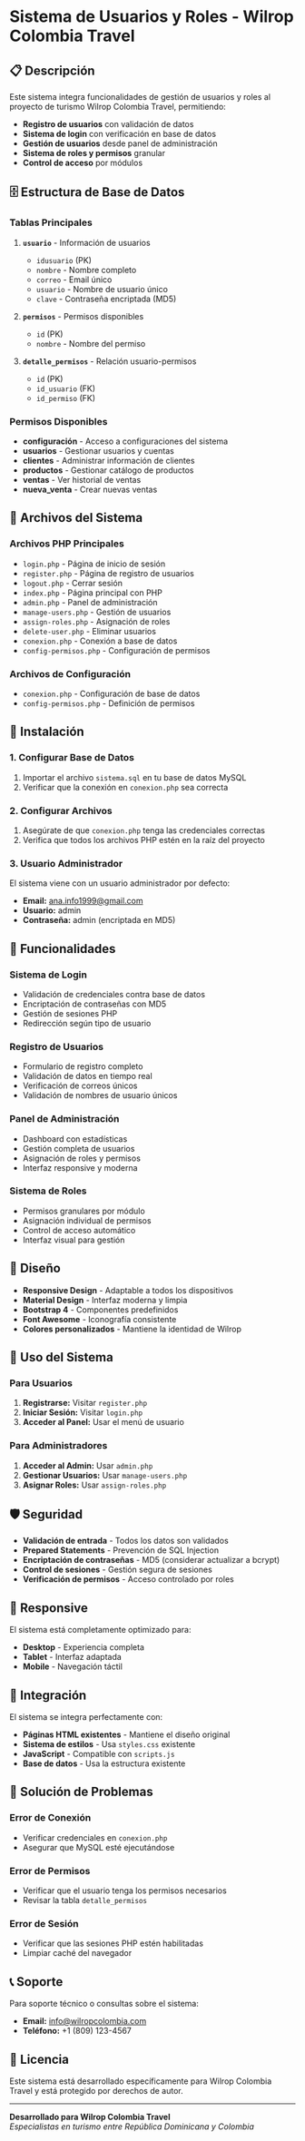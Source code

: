 # Sistema de Usuarios y Roles - Wilrop Colombia Travel

## 📋 Descripción

Este sistema integra funcionalidades de gestión de usuarios y roles al proyecto de turismo Wilrop Colombia Travel, permitiendo:

- **Registro de usuarios** con validación de datos
- **Sistema de login** con verificación en base de datos
- **Gestión de usuarios** desde panel de administración
- **Sistema de roles y permisos** granular
- **Control de acceso** por módulos

## 🗄️ Estructura de Base de Datos

### Tablas Principales

1. **`usuario`** - Información de usuarios
   - `idusuario` (PK)
   - `nombre` - Nombre completo
   - `correo` - Email único
   - `usuario` - Nombre de usuario único
   - `clave` - Contraseña encriptada (MD5)

2. **`permisos`** - Permisos disponibles
   - `id` (PK)
   - `nombre` - Nombre del permiso

3. **`detalle_permisos`** - Relación usuario-permisos
   - `id` (PK)
   - `id_usuario` (FK)
   - `id_permiso` (FK)

### Permisos Disponibles

- **configuración** - Acceso a configuraciones del sistema
- **usuarios** - Gestionar usuarios y cuentas
- **clientes** - Administrar información de clientes
- **productos** - Gestionar catálogo de productos
- **ventas** - Ver historial de ventas
- **nueva_venta** - Crear nuevas ventas

## 📁 Archivos del Sistema

### Archivos PHP Principales

- `login.php` - Página de inicio de sesión
- `register.php` - Página de registro de usuarios
- `logout.php` - Cerrar sesión
- `index.php` - Página principal con PHP
- `admin.php` - Panel de administración
- `manage-users.php` - Gestión de usuarios
- `assign-roles.php` - Asignación de roles
- `delete-user.php` - Eliminar usuarios
- `conexion.php` - Conexión a base de datos
- `config-permisos.php` - Configuración de permisos

### Archivos de Configuración

- `conexion.php` - Configuración de base de datos
- `config-permisos.php` - Definición de permisos

## 🚀 Instalación

### 1. Configurar Base de Datos

1. Importar el archivo `sistema.sql` en tu base de datos MySQL
2. Verificar que la conexión en `conexion.php` sea correcta

### 2. Configurar Archivos

1. Asegúrate de que `conexion.php` tenga las credenciales correctas
2. Verifica que todos los archivos PHP estén en la raíz del proyecto

### 3. Usuario Administrador

El sistema viene con un usuario administrador por defecto:
- **Email:** ana.info1999@gmail.com
- **Usuario:** admin
- **Contraseña:** admin (encriptada en MD5)

## 🔐 Funcionalidades

### Sistema de Login

- Validación de credenciales contra base de datos
- Encriptación de contraseñas con MD5
- Gestión de sesiones PHP
- Redirección según tipo de usuario

### Registro de Usuarios

- Formulario de registro completo
- Validación de datos en tiempo real
- Verificación de correos únicos
- Validación de nombres de usuario únicos

### Panel de Administración

- Dashboard con estadísticas
- Gestión completa de usuarios
- Asignación de roles y permisos
- Interfaz responsive y moderna

### Sistema de Roles

- Permisos granulares por módulo
- Asignación individual de permisos
- Control de acceso automático
- Interfaz visual para gestión

## 🎨 Diseño

- **Responsive Design** - Adaptable a todos los dispositivos
- **Material Design** - Interfaz moderna y limpia
- **Bootstrap 4** - Componentes predefinidos
- **Font Awesome** - Iconografía consistente
- **Colores personalizados** - Mantiene la identidad de Wilrop

## 🔧 Uso del Sistema

### Para Usuarios

1. **Registrarse:** Visitar `register.php`
2. **Iniciar Sesión:** Visitar `login.php`
3. **Acceder al Panel:** Usar el menú de usuario

### Para Administradores

1. **Acceder al Admin:** Usar `admin.php`
2. **Gestionar Usuarios:** Usar `manage-users.php`
3. **Asignar Roles:** Usar `assign-roles.php`

## 🛡️ Seguridad

- **Validación de entrada** - Todos los datos son validados
- **Prepared Statements** - Prevención de SQL Injection
- **Encriptación de contraseñas** - MD5 (considerar actualizar a bcrypt)
- **Control de sesiones** - Gestión segura de sesiones
- **Verificación de permisos** - Acceso controlado por roles

## 📱 Responsive

El sistema está completamente optimizado para:
- **Desktop** - Experiencia completa
- **Tablet** - Interfaz adaptada
- **Mobile** - Navegación táctil

## 🔄 Integración

El sistema se integra perfectamente con:
- **Páginas HTML existentes** - Mantiene el diseño original
- **Sistema de estilos** - Usa `styles.css` existente
- **JavaScript** - Compatible con `scripts.js`
- **Base de datos** - Usa la estructura existente

## 🐛 Solución de Problemas

### Error de Conexión
- Verificar credenciales en `conexion.php`
- Asegurar que MySQL esté ejecutándose

### Error de Permisos
- Verificar que el usuario tenga los permisos necesarios
- Revisar la tabla `detalle_permisos`

### Error de Sesión
- Verificar que las sesiones PHP estén habilitadas
- Limpiar caché del navegador

## 📞 Soporte

Para soporte técnico o consultas sobre el sistema:
- **Email:** info@wilropcolombia.com
- **Teléfono:** +1 (809) 123-4567

## 📄 Licencia

Este sistema está desarrollado específicamente para Wilrop Colombia Travel y está protegido por derechos de autor.

---

**Desarrollado para Wilrop Colombia Travel**  
*Especialistas en turismo entre República Dominicana y Colombia*
